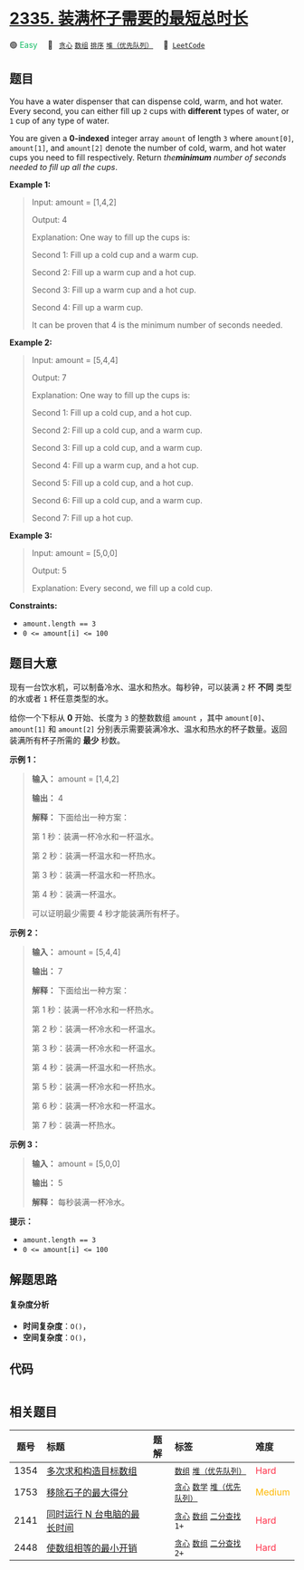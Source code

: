 # [2335. 装满杯子需要的最短总时长](https://leetcode.com/problems/minimum-amount-of-time-to-fill-cups)

🟢 <font color=#15bd66>Easy</font>&emsp; 🔖&ensp; [`贪心`](/tag/greedy.md) [`数组`](/tag/array.md) [`排序`](/tag/sorting.md) [`堆（优先队列）`](/tag/heap-priority-queue.md)&emsp; 🔗&ensp;[`LeetCode`](https://leetcode.com/problems/minimum-amount-of-time-to-fill-cups)

## 题目

You have a water dispenser that can dispense cold, warm, and hot water. Every
second, you can either fill up `2` cups with **different** types of water, or
`1` cup of any type of water.

You are given a **0-indexed** integer array `amount` of length `3` where
`amount[0]`, `amount[1]`, and `amount[2]` denote the number of cold, warm, and
hot water cups you need to fill respectively. Return _the**minimum** number of
seconds needed to fill up all the cups_.



**Example 1:**

> Input: amount = [1,4,2]
> 
> Output: 4
> 
> Explanation: One way to fill up the cups is:
> 
> Second 1: Fill up a cold cup and a warm cup.
> 
> Second 2: Fill up a warm cup and a hot cup.
> 
> Second 3: Fill up a warm cup and a hot cup.
> 
> Second 4: Fill up a warm cup.
> 
> It can be proven that 4 is the minimum number of seconds needed.

**Example 2:**

> Input: amount = [5,4,4]
> 
> Output: 7
> 
> Explanation: One way to fill up the cups is:
> 
> Second 1: Fill up a cold cup, and a hot cup.
> 
> Second 2: Fill up a cold cup, and a warm cup.
> 
> Second 3: Fill up a cold cup, and a warm cup.
> 
> Second 4: Fill up a warm cup, and a hot cup.
> 
> Second 5: Fill up a cold cup, and a hot cup.
> 
> Second 6: Fill up a cold cup, and a warm cup.
> 
> Second 7: Fill up a hot cup.

**Example 3:**

> Input: amount = [5,0,0]
> 
> Output: 5
> 
> Explanation: Every second, we fill up a cold cup.

**Constraints:**

  * `amount.length == 3`
  * `0 <= amount[i] <= 100`


## 题目大意

现有一台饮水机，可以制备冷水、温水和热水。每秒钟，可以装满 `2` 杯 **不同** 类型的水或者 `1` 杯任意类型的水。

给你一个下标从 **0** 开始、长度为 `3` 的整数数组 `amount` ，其中 `amount[0]`、`amount[1]` 和
`amount[2]` 分别表示需要装满冷水、温水和热水的杯子数量。返回装满所有杯子所需的 **最少** 秒数。



**示例 1：**

> 
> 
> 
> 
> 
> **输入：** amount = [1,4,2]
> 
> **输出：** 4
> 
> **解释：** 下面给出一种方案：
> 
> 第 1 秒：装满一杯冷水和一杯温水。
> 
> 第 2 秒：装满一杯温水和一杯热水。
> 
> 第 3 秒：装满一杯温水和一杯热水。
> 
> 第 4 秒：装满一杯温水。
> 
> 可以证明最少需要 4 秒才能装满所有杯子。
> 
> 

**示例 2：**

> 
> 
> 
> 
> 
> **输入：** amount = [5,4,4]
> 
> **输出：** 7
> 
> **解释：** 下面给出一种方案：
> 
> 第 1 秒：装满一杯冷水和一杯热水。
> 
> 第 2 秒：装满一杯冷水和一杯温水。
> 
> 第 3 秒：装满一杯冷水和一杯温水。
> 
> 第 4 秒：装满一杯温水和一杯热水。
> 
> 第 5 秒：装满一杯冷水和一杯热水。
> 
> 第 6 秒：装满一杯冷水和一杯温水。
> 
> 第 7 秒：装满一杯热水。
> 
> 

**示例 3：**

> 
> 
> 
> 
> 
> **输入：** amount = [5,0,0]
> 
> **输出：** 5
> 
> **解释：** 每秒装满一杯冷水。
> 
> 



**提示：**

  * `amount.length == 3`
  * `0 <= amount[i] <= 100`


## 解题思路

#### 复杂度分析

- **时间复杂度**：`O()`，
- **空间复杂度**：`O()`，

## 代码

```javascript

```

## 相关题目

<!-- prettier-ignore -->
| 题号 | 标题 | 题解 | 标签 | 难度 |
| :------: | :------ | :------: | :------ | :------ |
| 1354 | [多次求和构造目标数组](https://leetcode.com/problems/construct-target-array-with-multiple-sums) |  |  [`数组`](/tag/array.md) [`堆（优先队列）`](/tag/heap-priority-queue.md) | <font color=#ff334b>Hard</font> |
| 1753 | [移除石子的最大得分](https://leetcode.com/problems/maximum-score-from-removing-stones) |  |  [`贪心`](/tag/greedy.md) [`数学`](/tag/math.md) [`堆（优先队列）`](/tag/heap-priority-queue.md) | <font color=#ffb800>Medium</font> |
| 2141 | [同时运行 N 台电脑的最长时间](https://leetcode.com/problems/maximum-running-time-of-n-computers) |  |  [`贪心`](/tag/greedy.md) [`数组`](/tag/array.md) [`二分查找`](/tag/binary-search.md) `1+` | <font color=#ff334b>Hard</font> |
| 2448 | [使数组相等的最小开销](https://leetcode.com/problems/minimum-cost-to-make-array-equal) |  |  [`贪心`](/tag/greedy.md) [`数组`](/tag/array.md) [`二分查找`](/tag/binary-search.md) `2+` | <font color=#ff334b>Hard</font> |